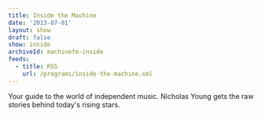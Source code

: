 ```yaml
---
title: Inside the Machine
date: '2013-07-01'
layout: show
draft: false
show: inside
archiveId: machinefm-inside
feeds:
  - title: RSS
    url: /programs/inside-the-machine.xml
---
```

Your guide to the world of independent music. Nicholas Young gets the raw stories behind today's rising stars.
